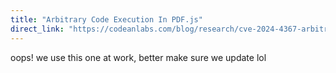```yaml
---
title: "Arbitrary Code Execution In PDF.js"
direct_link: "https://codeanlabs.com/blog/research/cve-2024-4367-arbitrary-js-execution-in-pdf-js/"
---
```


oops! we use this one at work, better make sure we update lol
